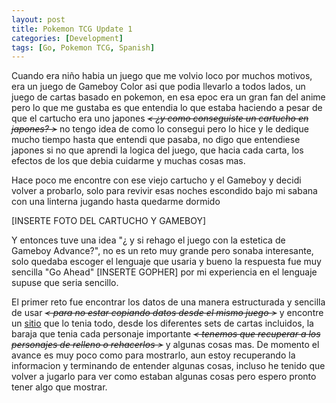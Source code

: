 ```yaml
---
layout: post
title: Pokemon TCG Update 1
categories: [Development]
tags: [Go, Pokemon TCG, Spanish]
---
```


Cuando era niño habia un juego que me volvio loco por muchos motivos, era un juego de Gameboy Color asi que podia llevarlo a todos lados, un juego de cartas basado en pokemon, en esa epoc era un gran fan del anime pero lo que me gustaba es que entendia lo que estaba haciendo a pesar de que el cartucho era uno japones *~~< ¿y como conseguiste un cartucho en japones? >~~* no tengo idea de como lo consegui pero lo hice y le dedique mucho tiempo hasta que entendi que pasaba, no digo que entendiese japones si no que aprendi la logica del juego, que hacia cada carta, los efectos de los que debia cuidarme y muchas cosas mas.

Hace poco me encontre con ese viejo cartucho y el Gameboy y decidi volver a probarlo, solo para revivir esas noches escondido bajo mi sabana con una linterna jugando hasta quedarme dormido

[INSERTE FOTO DEL CARTUCHO Y GAMEBOY]

Y entonces tuve una idea "¿ y si rehago el juego con la estetica de Gameboy Advance?", no es un reto muy grande pero sonaba interesante, solo quedaba escoger el lenguaje que usaria y bueno la respuesta fue muy sencilla "Go Ahead" [INSERTE GOPHER] por mi experiencia en el lenguaje supuse que seria sencillo.

El primer reto fue encontrar los datos de una manera estructurada y sencilla de usar *~~<  para no estar copiando datos desde el mismo juego  >~~* y encontre un [sitio](https://www.serebii.net/tradingcardgamegb/)  que lo tenia todo, desde los diferentes sets de cartas incluidos, la baraja que tenia cada personaje importante *~~< tenemos que recuperar a los personajes de relleno o rehacerlos >~~* y algunas cosas mas.
De momento el avance es muy poco como para mostrarlo, aun estoy recuperando la informacion y terminando de entender algunas cosas, incluso he tenido que volver a jugarlo para ver como estaban algunas cosas pero espero pronto tener algo que mostrar.